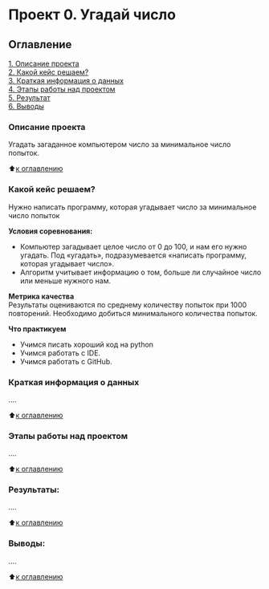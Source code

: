 # Проект 0. Угадай число

## Оглавление  
[1. Описание проекта](https://lms.skillfactory.ru/courses/course-v1:SkillFactory+DST-3.0+28FEB2021/courseware/4d5c5211c48e4964a9449babe31038db/d08e512bf8264286966cb9ef71bd16d4/?child=first)  
[2. Какой кейс решаем?](https://lms.skillfactory.ru/courses/course-v1:SkillFactory+DST-3.0+28FEB2021/courseware/4d5c5211c48e4964a9449babe31038db/d08e512bf8264286966cb9ef71bd16d4/?child=first)  
[3. Краткая информация о данных](https://lms.skillfactory.ru/courses/course-v1:SkillFactory+DST-3.0+28FEB2021/courseware/4d5c5211c48e4964a9449babe31038db/d08e512bf8264286966cb9ef71bd16d4/?child=first)  
[4. Этапы работы над проектом](.README.md#Этапы-работы-над-проектом)  
[5. Результат](.README.md#Результат)    
[6. Выводы](.README.md#Выводы) 

### Описание проекта    
Угадать загаданное компьютером число за минимальное число попыток.

:arrow_up:[к оглавлению](_)


### Какой кейс решаем?    
Нужно написать программу, которая угадывает число за минимальное число попыток

**Условия соревнования:**  
- Компьютер загадывает целое число от 0 до 100, и нам его нужно угадать. Под «угадать», подразумевается «написать программу, которая угадывает число».
- Алгоритм учитывает информацию о том, больше ли случайное число или меньше нужного нам.

**Метрика качества**     
Результаты оцениваются по среднему количеству попыток при 1000 повторений. Необходимо добиться минимального количества попыток.

**Что практикуем**     
* Учимся писать хороший код на python
* Учимся работать с IDE.
* Учимся работать с GitHub.


### Краткая информация о данных
....
  
:arrow_up:[к оглавлению](.README.md#Оглавление)


### Этапы работы над проектом  
....

:arrow_up:[к оглавлению](.README.md#Оглавление)


### Результаты:  
....

:arrow_up:[к оглавлению](.README.md#Оглавление)


### Выводы:  
....

:arrow_up:[к оглавлению](.README.md#Оглавление)

